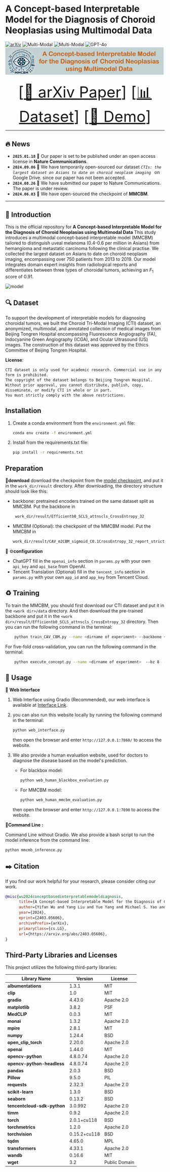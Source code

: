 # A Concept-based Interpretable Model for the Diagnosis of Choroid Neoplasias using Multimodal Data

[![arXiv](https://img.shields.io/badge/arXiv-MMCBM-red)](https://arxiv.org/abs/2403.05606)
![Multi-Modal](https://img.shields.io/badge/Data-Multi--Modal-blue) 
![Multi-Modal](https://img.shields.io/badge/Task-Interpretable-green) 
![GPT-4o](https://img.shields.io/badge/Model-GPT--4-green)
![model](images/title.png)

<font size=7><div align='center' >
[[📖 arXiv Paper](https://arxiv.org/abs/2403.05606)]
[[📊 Dataset](https://drive.google.com/drive/folders/1YwDhqC_M9ACBnGjn_8IZouWHgJx1ue5Q?usp=drive_link)]
[[🌟 Demo](https://mmcbm.liuy.site)] </div></font>

---
## 🔥 News
* **`2025.01.18`** 🌟 Our paper is set to be published under an open access license in **Nature Communications**.
* **`2024.09.06`** 🌟 We have temporarily open-sourced our dataset *`CTIs: the largest dataset on Asians to date on choroid neoplasm imaging `* on Google Drive.
since our paper has not been accepted.
* **`2024.08.26`** 🌟 We have submitted our paper to Nature Communications. The paper is under review.
* **`2024.06.03`** 🌟 We have open-sourced the checkpoint of **MMCBM**.


---
## 👀 Introduction
This is the official repository for **A Concept-based Interpretable Model for the Diagnosis of Choroid Neoplasias using Multimodal Data**
This study introduces a multimodal concept-based interpretable model (MMCBM) tailored to distinguish uveal melanoma 
(0.4-0.6 per million in Asians) from hemangioma and metastatic carcinoma following the clinical practise. We collected 
the largest dataset on Asians to date on choroid neoplasm imaging, encompassing over 750 patients from 2013 to 2019. 
Our model integrates domain expert insights from radiological reports and differentiates between three types of choroidal 
tumors, achieving an $F_1$ score of 0.91.

![model](images/Fig1_v2.png)


## 🔍 Dataset
To support the development of interpretable models for diagnosing choroidal tumors, 
we built the Choroid Tri-Modal Imaging (CTI) dataset, an anonymized, multimodal, 
and annotated collection of medical images from Beijing Tongren Hospital encompassing Fluorescence Angiography (FA), 
Indocyanine Green Angiography (ICGA), and Ocular Ultrasound (US) images. 
The construction of this dataset was approved by the Ethics Committee of Beijing Tongren Hospital.

**License**:
```
CTI dataset is only used for academic research. Commercial use in any form is prohibited.
The copyright of the dataset belongs to Beijing Tongren Hospital.
Without prior approval, you cannot distribute, publish, copy, disseminate, or modify CTI in whole or in part. 
You must strictly comply with the above restrictions.
```


## Installation

1. Create a conda environment from the `environment.yml` file:
   ```bash
   conda env create -f environment.yml
   ```

2. Install from the requirements.txt file:
   ```bash
   pip install -r requirements.txt
   ```

## Preparation

📍**download**
download the checkpoint from the [model checkpoint](https://drive.google.com/drive/folders/1YwDhqC_M9ACBnGjn_8IZouWHgJx1ue5Q?usp=drive_link), and put it in the `work_dir/result` directory. 
After downloading, the directory structure should look like this:
 + backbone: pretrained encoders trained on the same dataset split as MMCBM. Put the backbone in 
   ```bash
    work_dir/result/Efficientb0_SCLS_attnscls_CrossEntropy_32
   ```
 + MMCBM (Optional): the checkpoint of the MMCBM model. Put the MMCBM in
   ```bash
   work_dir/result/CAV_m2CBM_sigmoid_C0.1CrossEntropy_32_report_strict_aow_zero_MM_max
   ```


📍 ⚙️**configuration**
+ ChatGPT
   fill in the `openai_info` section in `params.py` with your own `api_key` and `api_base` from OpenAI. 
+ Tencent Translation (Optional)
   fill in the `tencent_info` section in `params.py` with your own `app_id` and `app_key` from Tencent Cloud.
## ♻️ Training
To train the MMCBM, you should first download our CTI dataset and put it in the `<work dir>/data` directory. 
And then download the pre-trained backbone and put it in the `<work dir>/result/Efficientb0_SCLS_attnscls_CrossEntropy_32` directory.
Then you can run the following command in the terminal:
```bash
    python train_CAV_CBM.py --name <dirname of experiment> --backbone <backbone dir> --epoch 200 --lr 1e-3 --device 0 --bz 8 --k 0
```

For five-fold cross-validation, you can run the following command in the terminal:
```bash
    python execute_concept.py --name <dirname of experiment>  --bz 8  --backbone <backbone dir> --clip_name cav --device 1,2,3,4,5 --k 0,1,2,3,4,5 --lr 0.001
```

## 🔮 Usage
📍 **Web Interface**
1. Web Interface using Gradio (Recommended), our web interface is available
   at [Interface Link](https://mmcbm.liuy.site).
2. you can also run this website locally by running the following command in the terminal:
   ```bash
   python web_interface.py
   ```
   then open the browser and enter `http://127.0.0.1:7860/` to access the website.

3. We also provide a human evaluation website, used for doctors to diagnose the disease based on the model's prediction.
   + For blackbox model:
       ```bash
       python web_human_blackbox_evaluation.py
       ```
   + For MMCBM model:
       ```bash
       python web_human_mmcbm_evaluation.py
       ```
   then open the browser and enter `http://127.0.0.1:7890` to access the website.

📍**Command Line :**

Command Line without Gradio. We also provide a bash script to run the model inference from the command line:
   ```bash
   python mmcmb_inference.py
   ```


## ✒️  Citation

If you find our work helpful for your research, please consider citing our work.   

```bibtex
@misc{wu2024conceptbasedinterpretablemodeldiagnosis,
      title={A Concept-based Interpretable Model for the Diagnosis of Choroid Neoplasias using Multimodal Data}, 
      author={Yifan Wu and Yang Liu and Yue Yang and Michael S. Yao and Wenli Yang and Xuehui Shi and Lihong Yang and Dongjun Li and Yueming Liu and James C. Gee and Xuan Yang and Wenbin Wei and Shi Gu},
      year={2024},
      eprint={2403.05606},
      archivePrefix={arXiv},
      primaryClass={cs.LG},
      url={https://arxiv.org/abs/2403.05606}, 
}
```

## Third-Party Libraries and Licenses

This project utilizes the following third-party libraries:

| Library Name               | Version       | License       |
|----------------------------|---------------|----------------|
| **albumentations**         | 1.3.1         | MIT            |
| **clip**                   | 1.0           | MIT            |
| **gradio**                 | 4.43.0        | Apache 2.0     |
| **matplotlib**             | 3.8.2         | PSF            |
| **MedCLIP**                | 0.0.3         | MIT            |
| **monai**                  | 1.3.2         | Apache 2.0     |
| **mpire**                  | 2.8.1         | MIT            |
| **numpy**                  | 1.24.4        | BSD            |
| **open_clip_torch**        | 2.20.0        | Apache 2.0     |
| **openai**                 | 1.44.0        | MIT            |
| **opencv-python**          | 4.8.0.74      | Apache 2.0     |
| **opencv-python-headless** | 4.8.0.74      | Apache 2.0     |
| **pandas**                 | 2.0.3         | BSD            |
| **Pillow**                 | 9.5.0         | PIL            |
| **requests**               | 2.32.3        | Apache 2.0     |
| **scikit-learn**           | 1.3.0         | BSD            |
| **seaborn**                | 0.13.2        | BSD            |
| **tencentcloud-sdk-python**| 3.0.992       | Apache 2.0     |
| **timm**                   | 0.9.2         | Apache 2.0     |
| **torch**                  | 2.0.1+cu118   | BSD            |
| **torchmetrics**           | 1.2.0         | Apache 2.0     |
| **torchvision**            | 0.15.2+cu118  | BSD            |
| **tqdm**                   | 4.65.0        | MPL            |
| **transformers**           | 4.33.1        | Apache 2.0     |
| **wandb**                  | 0.16.6        | MIT            |
| **wget**                   | 3.2           | Public Domain  |

